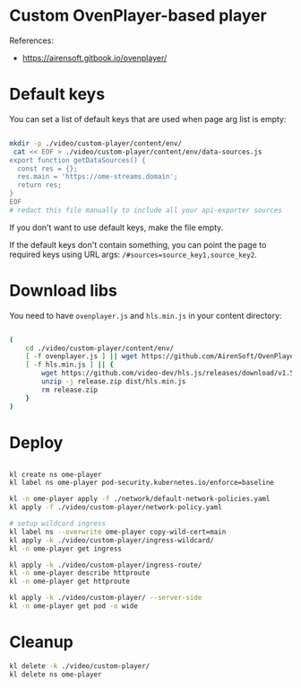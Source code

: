 
# Custom OvenPlayer-based player

References:
- https://airensoft.gitbook.io/ovenplayer/

# Default keys

You can set a list of default keys that are used when page arg list is empty:

```bash

mkdir -p ./video/custom-player/content/env/
 cat << EOF > ./video/custom-player/content/env/data-sources.js
export function getDataSources() {
  const res = {};
  res.main = 'https://ome-streams.domain';
  return res;
}
EOF
# redact this file manually to include all your api-exporter sources

```

If you don't want to use default keys, make the file empty.

If the default keys don't contain something,
you can point the page to required keys
using URL args: `/#sources=source_key1,source_key2`.

# Download libs

You need to have `ovenplayer.js` and `hls.min.js` in your content directory:

```bash

(
    cd ./video/custom-player/content/env/
    [ -f ovenplayer.js ] || wget https://github.com/AirenSoft/OvenPlayer/raw/master/dist/ovenplayer.js
    [ -f hls.min.js ] || {
        wget https://github.com/video-dev/hls.js/releases/download/v1.5.11/release.zip
        unzip -j release.zip dist/hls.min.js
        rm release.zip
    }
)

```

# Deploy

```bash

kl create ns ome-player
kl label ns ome-player pod-security.kubernetes.io/enforce=baseline

kl -n ome-player apply -f ./network/default-network-policies.yaml
kl apply -f ./video/custom-player/network-policy.yaml

# setup wildcard ingress
kl label ns --overwrite ome-player copy-wild-cert=main
kl apply -k ./video/custom-player/ingress-wildcard/
kl -n ome-player get ingress

kl apply -k ./video/custom-player/ingress-route/
kl -n ome-player describe httproute
kl -n ome-player get httproute

kl apply -k ./video/custom-player/ --server-side
kl -n ome-player get pod -o wide

```

# Cleanup

```bash
kl delete -k ./video/custom-player/
kl delete ns ome-player
```
